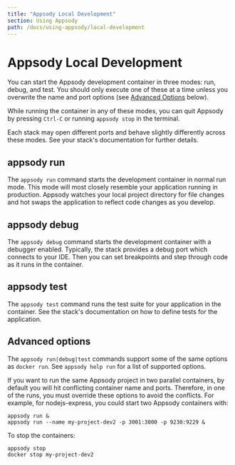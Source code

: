 ```yaml
---
title: "Appsody Local Development"
section: Using Appsody
path: /docs/using-appsody/local-development
---
```


# Appsody Local Development
You can start the Appsody development container in three modes: run, debug, and test. You should only execute one of these at a time unless you overwrite the name and port options (see [Advanced Options](#advanced-options) below).

While running the container in any of these modes, you can quit Appsody by pressing `Ctrl-C` or running `appsody stop` in the terminal.

Each stack may open different ports and behave slightly differently across these modes. See your stack's documentation for further details.

## appsody run
The `appsody run` command starts the development container in normal run mode. This mode will most closely resemble your application running in production. Appsody watches your local project directory for file changes and hot swaps the application to reflect code changes as you develop.

## appsody debug
The `appsody debug` command starts the development container with a debugger enabled. Typically, the stack provides a debug port which connects to your IDE. Then you can set breakpoints and step through code as it runs in the container. 

## appsody test
The `appsody test` command runs the test suite for your application in the container. See the stack's documentation on how to define tests for the application.

## Advanced options
The `appsody run|debug|test` commands support some of the same options as `docker run`. See `appsody help run` for a list of supported options.

If you want to run the same Appsody project in two parallel containers, by default you will hit conflicting container name and ports. Therefore, in one of the runs, you must override these options to avoid the conflicts.
For example, for nodejs-express, you could start two Appsody containers with:
```
appsody run &
appsody run --name my-project-dev2 -p 3001:3000 -p 9230:9229 &
```
To stop the containers:
```
appsody stop
docker stop my-project-dev2
```
